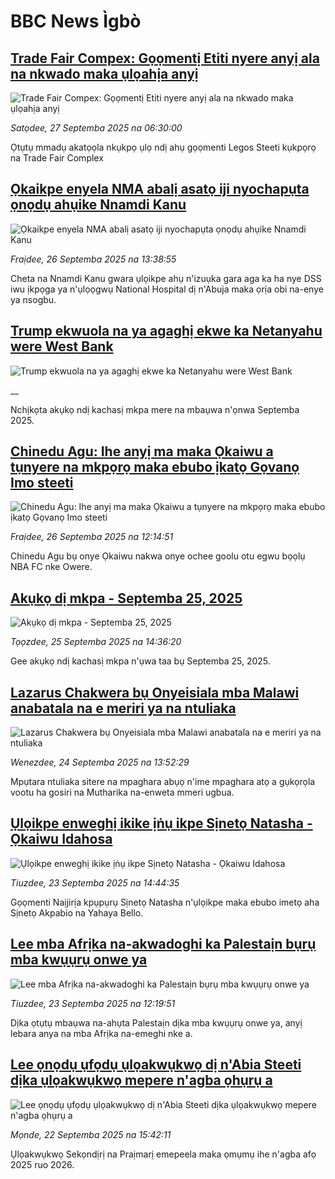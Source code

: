 # BBC News Ìgbò## [Trade Fair Compex: Gọọmentị Etiti nyere anyị ala na nkwado maka ụlọahịa anyị](https://www.bbc.com/igbo/articles/cy045gne28yo?at_medium=RSS&at_campaign=rss?at_campaign=githubrss)![Trade Fair Compex: Gọọmentị Etiti nyere anyị ala na nkwado maka ụlọahịa anyị](https://ichef.bbci.co.uk/ace/ws/240/cpsprodpb/550a/live/ecbcbde0-9b1b-11f0-b87b-794bcb76d087.jpg)_Satọdee, 27 Septemba 2025 na 06:30:00_Ọtụtụ mmadụ akatọọla nkụkpọ ụlọ ndị ahụ gọọmenti Legos Steeti kụkpọrọ na Trade Fair Complex## [Ọkaikpe enyela NMA abalị asatọ iji nyochapụta ọnọdụ ahụike Nnamdi Kanu](https://www.bbc.com/igbo/articles/c9wdgjg81kpo?at_medium=RSS&at_campaign=rss?at_campaign=githubrss)![Ọkaikpe enyela NMA abalị asatọ iji nyochapụta ọnọdụ ahụike Nnamdi Kanu](https://ichef.bbci.co.uk/ace/ws/240/cpsprodpb/00d2/live/cb91b820-9add-11f0-8ee5-3b441e09ef17.jpg)_Fraịdee, 26 Septemba 2025 na 13:38:55_Cheta na Nnamdi Kanu gwara ụlọikpe ahụ n'izuụka gara aga ka ha nye DSS iwu ịkpọga ya n'ụlọọgwụ National Hospital dị n'Abuja maka ọrịa obi na-enye ya nsogbu.## [Trump ekwuola na ya agaghị ekwe ka Netanyahu were West Bank](https://www.bbc.co.uk/igbo/live/cgr9ekd99rxt?at_medium=RSS&at_campaign=rss?at_campaign=githubrss)![Trump ekwuola na ya agaghị ekwe ka Netanyahu were West Bank](https://ichef.bbci.co.uk/ace/standard/240/cpsprodpb/814a/live/a838c720-9aa5-11f0-92db-77261a15b9d2.jpg)__Nchịkọta akụkọ ndị kachasị mkpa mere na mbaụwa n'ọnwa Septemba 2025.## [Chinedu Agu: Ihe anyị ma maka Ọkaiwu a tụnyere na mkpọrọ maka ebubo ịkatọ Gọvanọ Imo steeti](https://www.bbc.com/igbo/articles/cjw716jw36po?at_medium=RSS&at_campaign=rss?at_campaign=githubrss)![Chinedu Agu: Ihe anyị ma maka Ọkaiwu a tụnyere na mkpọrọ maka ebubo ịkatọ Gọvanọ Imo steeti](https://ichef.bbci.co.uk/ace/ws/240/cpsprodpb/2598/live/63291010-9abc-11f0-92db-77261a15b9d2.jpg)_Fraịdee, 26 Septemba 2025 na 12:14:51_Chinedu Agu bụ onye Ọkaiwu nakwa onye ochee goolu otu egwu bọọlụ NBA FC nke Owere.## [Akụkọ dị mkpa - Septemba 25, 2025](https://www.bbc.com/igbo/articles/c5yk0k4y23qo?at_medium=RSS&at_campaign=rss?at_campaign=githubrss)![Akụkọ dị mkpa - Septemba 25, 2025](https://ichef.bbci.co.uk/ace/ws/240/cpsprodpb/f1a0/live/52df1610-60be-11f0-a40e-a1af2950b220.jpg)_Tọọzdee, 25 Septemba 2025 na 14:36:20_Gee akụkọ ndị kachasị mkpa n'ụwa taa bụ Septemba 25, 2025.## [Lazarus Chakwera bụ Onyeisiala mba Malawi anabatala na e meriri ya na ntuliaka](https://www.bbc.com/igbo/articles/cewnd8zw92ro?at_medium=RSS&at_campaign=rss?at_campaign=githubrss)![Lazarus Chakwera bụ Onyeisiala mba Malawi anabatala na e meriri ya na ntuliaka](https://ichef.bbci.co.uk/ace/ws/240/cpsprodpb/c2fb/live/f2001020-994c-11f0-858a-a904eacbef23.jpg)_Wenezdee, 24 Septemba 2025 na 13:52:29_Mpụtara ntuliaka sitere na mpaghara abụọ n'ime mpaghara atọ a gụkọrọla vootu ha gosiri na Mutharika na-enweta mmeri ugbua.## [Ụlọikpe enweghị ikike ịṅụ ikpe Sịnetọ Natasha - Ọkaiwu Idahosa](https://www.bbc.com/igbo/articles/cwyj0v911pno?at_medium=RSS&at_campaign=rss?at_campaign=githubrss)![Ụlọikpe enweghị ikike ịṅụ ikpe Sịnetọ Natasha - Ọkaiwu Idahosa](https://ichef.bbci.co.uk/ace/ws/240/cpsprodpb/5bcf/live/5e362180-988a-11f0-af62-91486a511a31.jpg)_Tiuzdee, 23 Septemba 2025 na 14:44:35_Gọọmenti Naịjirịa kpụpụrụ Sịnetọ Natasha n'ụlọikpe maka ebubo imetọ aha Sịnetọ Akpabio na Yahaya Bello.## [Lee mba Afrịka na-akwadoghi ka Palestaịn bụrụ mba kwụụrụ onwe ya](https://www.bbc.com/igbo/articles/czjvpwr17ypo?at_medium=RSS&at_campaign=rss?at_campaign=githubrss)![Lee mba Afrịka na-akwadoghi ka Palestaịn bụrụ mba kwụụrụ onwe ya](https://ichef.bbci.co.uk/ace/ws/240/cpsprodpb/f504/live/a62dcda0-97c0-11f0-928c-71dbb8619e94.jpg)_Tiuzdee, 23 Septemba 2025 na 12:19:51_Dịka ọtụtụ mbaụwa na-ahụta Palestaịn dịka mba kwụụrụ onwe ya, anyị lebara anya na mba Afrịka na-emeghi nke a.## [Lee ọnọdụ ụfọdụ ụlọakwụkwọ dị n'Abia Steeti dịka ụlọakwụkwọ mepere n'agba ọhụrụ a](https://www.bbc.com/igbo/articles/c8d7r4r05n8o?at_medium=RSS&at_campaign=rss?at_campaign=githubrss)![Lee ọnọdụ ụfọdụ ụlọakwụkwọ dị n'Abia Steeti dịka ụlọakwụkwọ mepere n'agba ọhụrụ a](https://ichef.bbci.co.uk/ace/ws/240/cpsprodpb/d27e/live/9f258e10-97c7-11f0-858a-a904eacbef23.jpg)_Mọnde, 22 Septemba 2025 na 15:42:11_Ụlọakwụkwọ Sekọndịrị na Praịmarị emepeela maka ọmụmụ ihe n'agba afọ 2025 ruo 2026.